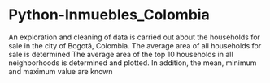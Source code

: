 # Python-Inmuebles_Colombia
An exploration and cleaning of data is carried out about the households for sale in the city of Bogotá, Colombia.
The average area of all households for sale is determined
The average area of the top 10 households in all neighborhoods is determined and plotted. In addition, the mean, minimum and maximum value are known
